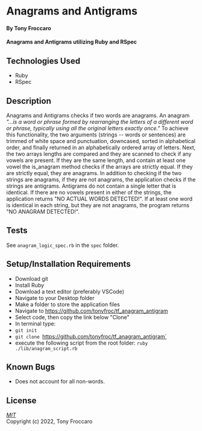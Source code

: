 # Anagrams and Antigrams 

#### By Tony Froccaro

#### Anagrams and Antigrams utilizing Ruby and RSpec

## Technologies Used

- Ruby
- RSpec

## Description

Anagrams and Antigrams checks if two words are anagrams. An anagram _"...is a word or phrase formed by rearranging the letters of a different word or phrase, typically using all the original letters exactly once."_ To achieve this functionality, the two arguments (strings -- words or sentences) are trimmed of white space and punctuation, downcased, sorted in alphabetical order, and finally returned in an alphabetically ordered array of letters. Next, the two arrays lengths are compared and they are scanned to check if any vowels are present. If they are the same length, and contain at least one vowel the is_anagram method checks if the arrays are strictly equal. If they are strictly equal, they are anagrams. In addition to checking if the two strings are anagrams, if they are not anagrams, the application checks if the strings are antigrams. Antigrams do not contain a single letter that is identical. If there are no vowels present in either of the strings, the application returns "NO ACTUAL WORDS DETECTED!". If at least one word is identical in each string, but they are not anagrams, the program returns "NO ANAGRAM DETECTED!".

## Tests

See `anagram_logic_spec.rb` in the `spec` folder.

## Setup/Installation Requirements

- Download git
- Install Ruby
- Download a text editor (preferably VSCode)
- Navigate to your Desktop folder
- Make a folder to store the application files
- Navigate to https://github.com/tonyfroc/tf_anagram_antigram
- Select code, then copy the link below "Clone"
- In terminal type:
- `git init`
- `git clone `https://github.com/tonyfroc/tf_anagram_antigram`
- execute the following script from the root folder: `ruby ./lib/anagram_script.rb`

## Known Bugs

- Does not account for all non-words.  

## License

_[MIT](https://opensource.org/licenses/MIT)_  
Copyright (c) 2022, Tony Froccaro
